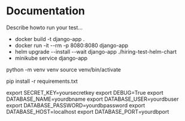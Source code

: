 # Documentation

Describe howto run your test...

- docker build -t django-app .
- docker run -it --rm -p 8080:8080 django-app
- helm upgrade --install --wait django-app ./hiring-test-helm-chart
- minikube service django-app



python -m venv venv source venv/bin/activate  

pip install -r requirements.txt


export SECRET_KEY=yoursecretkey
export DEBUG=True
export DATABASE_NAME=yourdbname
export DATABASE_USER=yourdbuser
export DATABASE_PASSWORD=yourdbpassword
export DATABASE_HOST=localhost
export DATABASE_PORT=yourdbport
